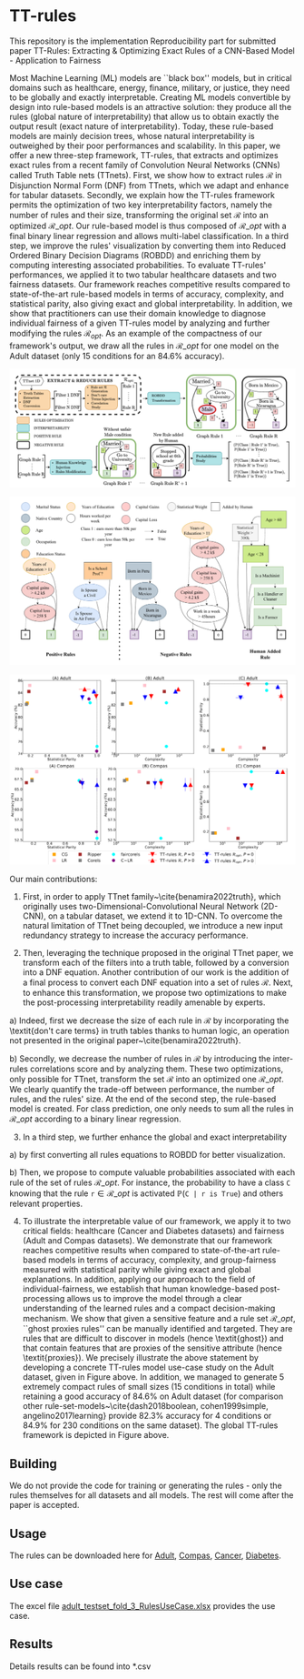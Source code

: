 # TT-rules

This repository is the implementation Reproducibility part for submitted paper TT-Rules: Extracting & Optimizing Exact Rules of a CNN-Based Model - Application to Fairness

Most Machine Learning (ML) models are ``black box'' models, but in critical domains such as healthcare, energy, finance, military, or justice, they need to be globally and exactly interpretable. Creating ML models convertible by design into rule-based models is an attractive solution: they produce all the rules (global nature of interpretability) that allow us to obtain exactly the output result (exact nature of interpretability). Today, these rule-based models are mainly decision trees, whose natural interpretability is outweighed by their poor performances and scalability. In this paper, we offer a new three-step framework, TT-rules, that extracts and optimizes exact rules from a recent family of Convolution Neural Networks (CNNs) called Truth Table nets (TTnets). First, we show how to extract rules $\mathcal{R}$ in Disjunction Normal Form (DNF) from TTnets, which we adapt and enhance for tabular datasets. Secondly, we explain how the TT-rules framework permits the optimization of two key interpretability factors, namely the number of rules and their size, transforming the original set $\mathcal{R}$ into an optimized $\mathcal{R}\_{opt}$. Our rule-based model is thus composed of $\mathcal{R}\_{opt}$ with a final binary linear regression and allows multi-label classification. In a third step, we improve the rules' visualization by converting them into Reduced Ordered Binary Decision Diagrams (ROBDD) and enriching them by computing interesting associated probabilities. To evaluate TT-rules' performances, we applied it to two tabular healthcare datasets and two fairness datasets. Our framework reaches competitive results compared to state-of-the-art rule-based models in terms of accuracy, complexity, and statistical parity, also giving exact and global interpretability. In addition, we show that practitioners can use their domain knowledge to diagnose individual fairness of a given TT-rules model by analyzing and further modifying the rules $\mathcal{R}_{opt}$. As an example of the compactness of our framework's output, we draw all the rules in $\mathcal{R}\_{opt}$ for one model on the Adult dataset (only 15 conditions for an 84.6\% accuracy).

![screen-gif](./gif/img1.png)


![screen-gif](./gif/img2.png)


![screen-gif](./gif/img3.png)


Our main contributions:


1. First, in order to apply TTnet family~\cite{benamira2022truth}, which originally uses two-Dimensional-Convolutional Neural Network (2D-CNN), on a tabular dataset, we extend it to 1D-CNN. To overcome the natural limitation of TTnet being decoupled, we introduce a new input redundancy strategy to increase the accuracy performance.

2. Then, leveraging the technique proposed in the original TTnet paper, we transform each of the filters into a truth table, followed by a conversion into a DNF equation. Another contribution of our work is the addition of a final process to convert each DNF equation into a set of rules $\mathcal{R}$. Next, to enhance this transformation, we propose two optimizations to make the post-processing interpretability readily amenable by experts. 

  a) Indeed, first we decrease the size of each rule in $\mathcal{R}$ by incorporating the \textit{don't care terms} in truth tables thanks to human logic, an operation not presented in the original paper~\cite{benamira2022truth}. 
  
  b) Secondly, we decrease the number of rules in $\mathcal{R}$ by introducing the inter-rules correlations score and by analyzing them. These two optimizations, only possible for TTnet, transform the set $\mathcal{R}$ into an optimized one $\mathcal{R}\_{opt}$. We clearly quantify the trade-off between performance, the number of rules, and the rules' size. At the end of the second step, the rule-based model is created. For class prediction, one only needs to sum all the rules in $\mathcal{R}\_{opt}$ according to a binary linear regression.
  
3.  In a third step, we further enhance the global and exact interpretability 

   a) by first converting all rules equations to ROBDD for better visualization. 
   
   b) Then, we propose to compute valuable probabilities associated with each rule of the set of rules $\mathcal{R}\_{opt}$. For instance, the probability to have a class $\texttt{C}$ knowing that the rule $\texttt{r} \in \mathcal{R}\_{opt}$ is activated $\mathbb{P}(\texttt{C | r is True})$ and others relevant properties. 

4. To illustrate the interpretable value of our framework, we apply it to two critical fields: healthcare (Cancer and Diabetes datasets) and fairness (Adult and Compas datasets). We demonstrate that our framework reaches competitive results when compared to state-of-the-art rule-based models in terms of accuracy, complexity, and group-fairness measured with statistical parity while giving exact and global explanations. In addition, applying our approach to the field of individual-fairness, we establish that human knowledge-based post-processing allows us to improve the model through a clear understanding of the learned rules and a compact decision-making mechanism. We show that given a sensitive feature and a rule set $\mathcal{R}\_{opt}$, ``ghost proxies rules'' can be manually identified and targeted. They are rules that are difficult to discover in models (hence \textit{ghost}) and that contain features that are proxies of the sensitive attribute (hence \textit{proxies}). We precisely illustrate the above statement by developing a concrete TT-rules model use-case study on the Adult dataset, given in Figure above. In addition, we managed to generate 5 extremely compact rules of small sizes (15 conditions in total) while retaining a good accuracy of 84.6\% on Adult dataset (for comparison other rule-set-models~\cite{dash2018boolean, cohen1999simple, angelino2017learning} provide 82.3\% accuracy for 4 conditions or 84.9\% for 230 conditions on the same dataset). The global TT-rules framework is depicted in Figure above. 


## Building

We do not provide the code for training or generating the rules - only the rules themselves for all datasets and all models. The rest will come after the paper is accepted. 

## Usage

The rules can be downloaded here for [Adult](https://drive.google.com/file/d/1-TP_mFDv3aGi77LWUIK83-CE9Zx2v8ZD/view?usp=sharing), [Compas](https://drive.google.com/file/d/1TzU1rKJL6gFy55zxELvWtF5_VlkBht6g/view?usp=sharing), [Cancer](https://drive.google.com/file/d/1d3r7pvobzcX_Q9piPIG3bXYklmINjYs3/view?usp=sharing), [Diabetes](https://drive.google.com/file/d/1GU3-7ce9WLsyV0EnTdLGdiwiFkMt5bSr/view?usp=sharing).

## Use case

The excel file [adult_testset_fold_3_RulesUseCase.xlsx](adult_testset_fold_3_RulesUseCase.xlsx) provides the use case.

## Results

Details results can be found into *.csv
